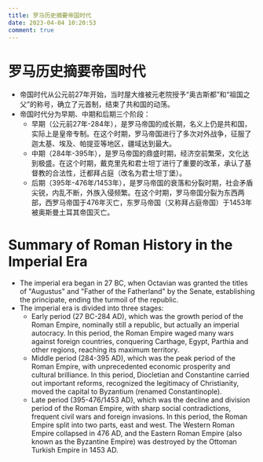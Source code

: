 ```yaml
---
title: 罗马历史摘要帝国时代
date: 2023-04-04 10:20:53
comment: true
---
```



# 罗马历史摘要帝国时代

- 帝国时代从公元前27年开始，当时屋大维被元老院授予“奥古斯都”和“祖国之父”的称号，确立了元首制，结束了共和国的动荡。
- 帝国时代分为早期、中期和后期三个阶段：
  - 早期（公元前27年-284年），是罗马帝国的成长期，名义上仍是共和国，实际上是皇帝专制。在这个时期，罗马帝国进行了多次对外战争，征服了迦太基、埃及、帕提亚等地区，疆域达到最大。
  - 中期（284年-395年），是罗马帝国的鼎盛时期，经济空前繁荣，文化达到极盛。在这个时期，戴克里先和君士坦丁进行了重要的改革，承认了基督教的合法性，迁都拜占庭（改名为君士坦丁堡）。
  - 后期（395年-476年/1453年），是罗马帝国的衰落和分裂时期，社会矛盾尖锐，内乱不断，外族入侵频繁。在这个时期，罗马帝国分裂为东西两部，西罗马帝国于476年灭亡，东罗马帝国（又称拜占庭帝国）于1453年被奥斯曼土耳其帝国灭亡。

# Summary of Roman History in the Imperial Era

- The imperial era began in 27 BC, when Octavian was granted the titles of "Augustus" and "Father of the Fatherland" by the Senate, establishing the principate, ending the turmoil of the republic.
- The imperial era is divided into three stages:
  - Early period (27 BC-284 AD), which was the growth period of the Roman Empire, nominally still a republic, but actually an imperial autocracy. In this period, the Roman Empire waged many wars against foreign countries, conquering Carthage, Egypt, Parthia and other regions, reaching its maximum territory.
  - Middle period (284-395 AD), which was the peak period of the Roman Empire, with unprecedented economic prosperity and cultural brilliance. In this period, Diocletian and Constantine carried out important reforms, recognized the legitimacy of Christianity, moved the capital to Byzantium (renamed Constantinople).
  - Late period (395-476/1453 AD), which was the decline and division period of the Roman Empire, with sharp social contradictions, frequent civil wars and foreign invasions. In this period, the Roman Empire split into two parts, east and west. The Western Roman Empire collapsed in 476 AD, and the Eastern Roman Empire (also known as the Byzantine Empire) was destroyed by the Ottoman Turkish Empire in 1453 AD.

